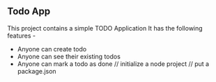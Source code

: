 ## Todo App

This project contains a simple TODO Application
It has the following features - 

- Anyone can create todo
- Anyone can see their existing todos
- Anyone can mark a todo as done
// initialize a node project
// put a package.json